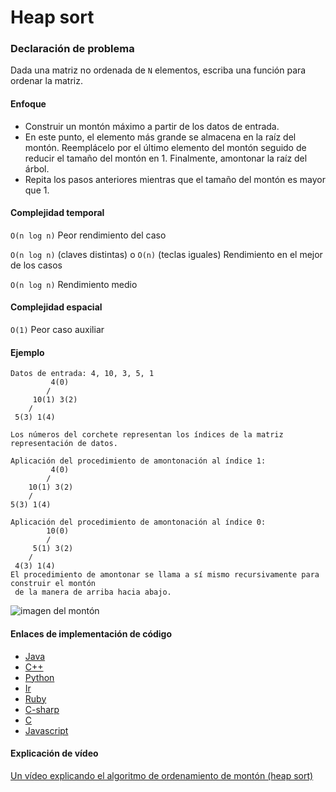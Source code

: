# Heap sort

### Declaración de problema

Dada una matriz no ordenada de `N` elementos, escriba una función para ordenar la matriz.

#### Enfoque

- Construir un montón máximo a partir de los datos de entrada.
- En este punto, el elemento más grande se almacena en la raíz del montón. Reemplácelo por el último elemento del montón seguido de reducir el tamaño del montón en 1. Finalmente, amontonar la raíz del árbol.
- Repita los pasos anteriores mientras que el tamaño del montón es mayor que 1.

#### Complejidad temporal 

`O(n log n)` Peor rendimiento del caso

`O(n log n)` (claves distintas)
o `O(n)` (teclas iguales) Rendimiento en el mejor de los casos

`O(n log n)` Rendimiento medio

#### Complejidad espacial

`O(1)` Peor caso auxiliar

#### Ejemplo

```
Datos de entrada: 4, 10, 3, 5, 1
         4(0)
        /   
     10(1) 3(2)
    /   
 5(3) 1(4)

Los números del corchete representan los índices de la matriz
representación de datos.

Aplicación del procedimiento de amontonación al índice 1:
         4(0)
        /   
    10(1) 3(2)
    /   
5(3) 1(4)

Aplicación del procedimiento de amontonación al índice 0:
        10(0)
        /  
     5(1) 3(2)
    /   
 4(3) 1(4)
El procedimiento de amontonar se llama a sí mismo recursivamente para construir el montón
 de la manera de arriba hacia abajo.
```

![imagen del montón](https://upload.wikimedia.org/wikipedia/commons/1/1b/Sorting_heapsort_anim.gif "Heap sort")

#### Enlaces de implementación de código

- [Java](https://github.com/CloudArmor/Java/blob/master/src/main/java/com/thealgorithms/sorts/HeapSort.java)
- [C++](https://github.com/CloudArmor/C-Plus-Plus/blob/master/sorting/heap_sort.cpp)
- [Python](https://github.com/CloudArmor/PyAlgorithms/blob/master/sorts/heap_sort.py)
- [Ir](https://github.com/CloudArmor/Go/blob/master/sort/heapsort.go)
- [Ruby](https://github.com/CloudArmor/Ruby/blob/master/sorting/heap_sort.rb)
- [C-sharp](https://github.com/CloudArmor/C-Sharp/blob/master/Algorithms/Sorters/Comparison/HeapSorter.cs)
- [C](https://github.com/CloudArmor/C/blob/master/sorting/heap_sort.c)
- [Javascript](https://github.com/CloudArmor/Javascript/blob/master/Sorts/HeapSort.js)

#### Explicación de vídeo

[Un vídeo explicando el algoritmo de ordenamiento de montón (heap sort)](https://www.youtube.com/watch?v=MtQL_ll5KhQ)
